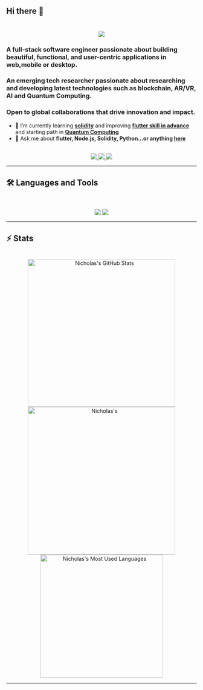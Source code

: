 ## Hi there 👋


<h1 align="center">
    <img src="https://readme-typing-svg.herokuapp.com/?font=Inter&size=48&center=true&vCenter=true&width=500&height=70&color=4493F8&duration=4000&lines=Hi+There!+👋;+I'm+Nicholas+Soh!;" />
</h1>

### A full-stack software engineer passionate about building beautiful, functional, and user-centric applications in web,mobile or desktop.
### An emerging tech researcher passionate about researching and developing latest technologies such as blockchain, AR/VR, AI and Quantum Computing.
### Open to global collaborations that drive innovation and impact. 

- 🌱 I’m currently learning **[solidity](https://cryptozombies.io/en/lesson)** and improving **[flutter skill in advance](https://flutter.dev/learn)** and starting path in **[Quantum Computing](https://quantum.cloud.ibm.com)**
- 💬 Ask me about **flutter, Node.js, Solidity, Python...or anything [here](https://github.com/niczrsoh/niczrsoh/issues)**

<br>

<div align="center">
  <a href="422zrsoh@gmail.com">
    <img src="https://img.shields.io/badge/Gmail-333333?style=for-the-badge&logo=gmail&logoColor=red" />
  </a>
  <a href="https://www.linkedin.com/in/soh-zen-ren-08a0391bb/" target="_blank">
    <img src="https://img.shields.io/badge/LinkedIn-0077B5?style=for-the-badge&logo=linkedin&logoColor=white" target="_blank" />
  </a>
  <a href="https://zrsoh.inspieretech.com" target="_blank">
    <img src="https://zrsoh.inspieretech.com/assets/images/image03.jpg?v=023521e6" style="width=100;height=100" target="_blank" />
  </a>
</div>

<hr>

## 🛠️ Languages and Tools

<br>

<p align="center">
  <img src="https://skillicons.dev/icons?i=flutter,C++,java,spring,ts,nodejs,react,nextjs,mongodb,postgres,mysql,nosql" />
  <img src="https://skillicons.dev/icons?i=html,css,php,tailwind,js,vue,firebase,laravel,git,postman,figma,hostinger,Azure" />
</p>

<hr>

## ⚡️ Stats

<br>

<div align=center>
  <img width=390 src="https://github-readme-stats.vercel.app/api?username=niczrsoh&theme=transparent&count_private=true&show_icons=true&rank_icon=github&locale=en" alt="Nicholas's GitHub Stats" />
  <img width=390 src="https://github-readme-streak-stats.herokuapp.com/?user=niczrsoh&theme=transparent&count_private=true&border_radius=10&locale=en" alt="Nicholas's" />
  <img width=325 src="https://github-readme-stats.vercel.app/api/top-langs?username=niczrsoh&theme=transparent&layout=donut&hide=css&langs_count=8&border_radius=10&show_icons=true&locale=en" alt="Nicholas's Most Used Languages" />
</div>

<hr>
